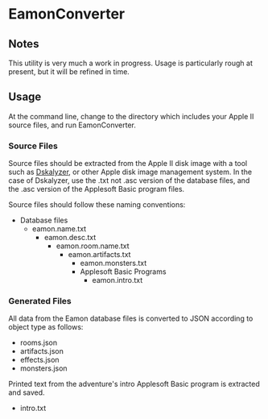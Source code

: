 #  EamonConverter

## Notes

This utility is very much 
a work in progress. Usage is particularly rough at present, but it will be refined in time.


## Usage

At the command line, change to the directory which includes your Apple II source files, and run EamonConverter.


### Source Files

Source files should be extracted from the Apple II disk image with a tool such as [Dskalyzer](https://github.com/paleotronic/dskalyzer), or other Apple disk image management system. In the case of Dskalyzer, use the .txt not .asc version of the database files, and the .asc version of the Applesoft Basic program files.

Source files should follow these naming conventions:

* Database files
    * eamon.name.txt
        * eamon.desc.txt
            * eamon.room.name.txt
                * eamon.artifacts.txt
                    * eamon.monsters.txt
                    * Applesoft Basic Programs
                        * eamon.intro.txt

### Generated Files

All data from the Eamon database files is converted to JSON according to object type as follows:

* rooms.json
* artifacts.json
* effects.json
* monsters.json

Printed text from the adventure's intro Applesoft Basic program is extracted and saved.

* intro.txt

